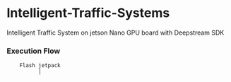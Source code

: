 # Intelligent-Traffic-Systems
Intelligent Traffic System on jetson Nano GPU board with Deepstream SDK

### Execution Flow
        Flash jetpack
              | 
        
